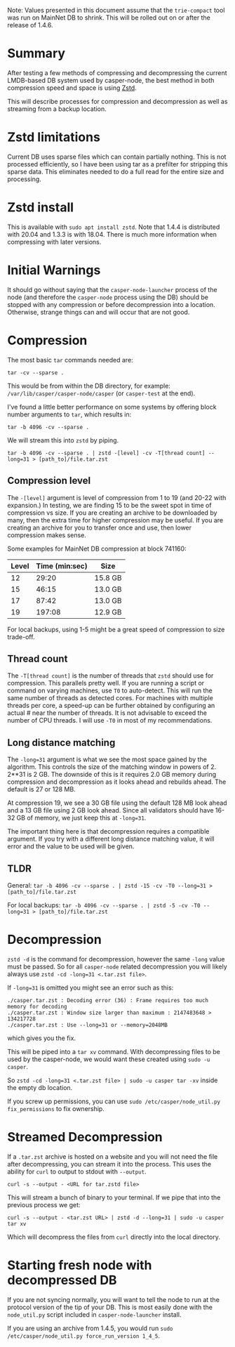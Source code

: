 Note: Values presented in this document assume that the `trie-compact` tool was run on MainNet DB to shrink.  This will be rolled out on or after the release of 1.4.6.

# Summary

After testing a few methods of compressing and decompressing the current LMDB-based DB system used by casper-node, the best method in both compression speed and space is using [Zstd](http://facebook.github.io/zstd/).  

This will describe processes for compression and decompression as well as streaming from a backup location.

# Zstd limitations

Current DB uses sparse files which can contain partially nothing. This is not processed efficiently, so I have been using tar as a prefilter for stripping this sparse data.  This eliminates needed to do a full read for the entire size and processing.

# Zstd install

This is available with `sudo apt install zstd`.  Note that 1.4.4 is distributed with 20.04 and 1.3.3 is with 18.04.  There is much more information when compressing with later versions.

# Initial Warnings

It should go without saying that the `casper-node-launcher` process of the node (and therefore the `casper-node` process using the DB) should be stopped with any compression or before decompression into a location.  Otherwise, strange things can and will occur that are not good.

# Compression

The most basic `tar` commands needed are:

```
tar -cv --sparse .
```

This would be from within the DB directory, for example: `/var/lib/casper/casper-node/casper` (or `casper-test` at the end).  

I've found a little better performance on some systems by offering block number arguments to `tar`, which results in:

```
tar -b 4096 -cv --sparse .
```

We will stream this into `zstd` by piping.

```
tar -b 4096 -cv --sparse . | zstd -[level] -cv -T[thread count] --long=31 > [path_to]/file.tar.zst
```

## Compression level 

The `-[level]` argument is level of compression from 1 to 19 (and 20-22 with expansion.)   In testing, we are finding 15 to be the sweet spot in time of compression vs size.  If you are creating an archive to be downloaded by many, then the extra time for higher compression may be useful.  If you are creating an archive for you to transfer once and use, then lower compression makes sense.

Some examples for MainNet DB compression at block 741160:

| Level   | Time (min:sec)  | Size    |
|---------|-----------------|---------|
| 12      | 29:20           | 15.8 GB |
| 15      | 46:15           | 13.0 GB |
| 17      | 87:42           | 13.0 GB |
| 19      | 197:08          | 12.9 GB |

For local backups, using 1-5 might be a great speed of compression to size trade-off.  

## Thread count

The `-T[thread count]` is the number of threads that `zstd` should use for compression.  This parallels pretty well.  If you are running a script or command on varying machines, use `T0` to auto-detect.  This will run the same number of threads as detected cores.  For machines with multiple threads per core, a speed-up can be further obtained by configuring an actual # near the number of threads.  It is not advisable to exceed the number of CPU threads.  I will use `-T0` in most of my recommendations.

## Long distance matching

The `-long=31` argument is what we see the most space gained by the algorithm.  This controls the size of the matching window in powers of 2.  2**31 is 2 GB.  The downside of this is it requires 2.0 GB memory during compression and decompression as it looks ahead and rebuilds ahead.  The default is 27 or 128 MB.  

At compression 19, we see a 30 GB file using the default 128 MB look ahead and a 13 GB file using 2 GB look ahead.  Since all validators should have 16-32 GB of memory, we just keep this at `-long=31`.   

The important thing here is that decompression requires a compatible argument.  If you try with a different long distance matching value, it will error and the value to be used will be given.

## TLDR

General:
`tar -b 4096 -cv --sparse . | zstd -15 -cv -T0 --long=31 > [path_to]/file.tar.zst`

For local backups:
`tar -b 4096 -cv --sparse . | zstd -5 -cv -T0 --long=31 > [path_to]/file.tar.zst`

# Decompression

`zstd -d` is the command for decompression, however the same `-long` value must be passed. So for all `casper-node` related decompression you will likely always use `zstd -cd -long=31 <.tar.zst file>`.  

If `-long=31` is omitted you might see an error such as this:
```
./casper.tar.zst : Decoding error (36) : Frame requires too much memory for decoding 
./casper.tar.zst : Window size larger than maximum : 2147483648 > 134217728
./casper.tar.zst : Use --long=31 or --memory=2048MB
```
which gives you the fix.


This will be piped into a `tar xv` command.  With decompressing files to be used by the casper-node, we would want these created using `sudo -u casper`.

So `zstd -cd -long=31 <.tar.zst file> | sudo -u casper tar -xv` inside the empty db location.

If you screw up permissions, you can use `sudo /etc/casper/node_util.py fix_permissions` to fix ownership.

# Streamed Decompression

If a `.tar.zst` archive is hosted on a website and you will not need the file after decompressing, you can stream it into the process.  This uses the ability for `curl` to output to stdout with `--output`.

```
curl -s --output - <URL for tar.zstd file>
```

This will stream a bunch of binary to your terminal.  If we pipe that into the previous process we get:

```
curl -s --output - <tar.zst URL> | zstd -d --long=31 | sudo -u casper tar xv
```

Which will decompress the files from `curl` directly into the local directory.

# Starting fresh node with decompressed DB

If you are not syncing normally, you will want to tell the node to run at the protocol version of the tip of your DB.  This is most easily done with the `node_util.py` script included in `casper-node-launcher` install.

If you are using an archive from 1.4.5, you would run `sudo /etc/casper/node_util.py force_run_version 1_4_5`.